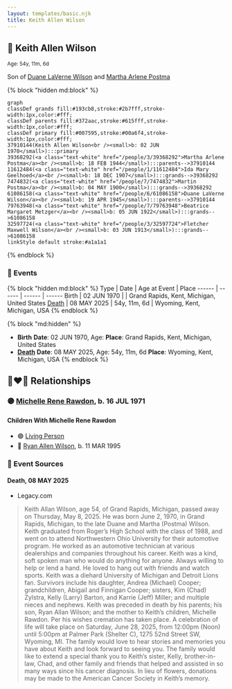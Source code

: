 ```yaml
---
layout: templates/basic.njk
title: Keith Allen Wilson
---
```

## 🔵 Keith Allen Wilson
<small>Age: 54y, 11m, 6d</small>

Son of [Duane LaVerne Wilson](/people/6/61086158) and [Martha Arlene Postma](/people/3/39368292)

{% block "hidden md:block" %}
```mermaid
graph
classDef grands fill:#193cb8,stroke:#2b7fff,stroke-width:1px,color:#fff;
classDef parents fill:#372aac,stroke:#615fff,stroke-width:1px,color:#fff;
classDef primary fill:#007595,stroke:#00a6f4,stroke-width:1px,color:#fff;
37910144(Keith Allen Wilson<br /><small>b: 02 JUN 1970</small>):::primary
39368292(<a class="text-white" href="/people/3/39368292">Martha Arlene Postma</a><br /><small>b: 18 FEB 1944</small>):::parents-->37910144
11612484(<a class="text-white" href="/people/1/11612484">Ida Mary Geelhoed</a><br /><small>b: 18 DEC 1907</small>):::grands-->39368292
7474832(<a class="text-white" href="/people/7/7474832">Martin Postma</a><br /><small>b: 04 MAY 1900</small>):::grands-->39368292
61086158(<a class="text-white" href="/people/6/61086158">Duane LaVerne Wilson</a><br /><small>b: 19 APR 1945</small>):::parents-->37910144
79763948(<a class="text-white" href="/people/7/79763948">Beatrice Margaret Metzger</a><br /><small>b: 05 JUN 1922</small>):::grands-->61086158
32597724(<a class="text-white" href="/people/3/32597724">Fletcher Maxwell Wilson</a><br /><small>b: 03 JUN 1913</small>):::grands-->61086158
linkStyle default stroke:#a1a1a1
```
{% endblock %}

### 📆 Events

{% block "hidden md:block" %}
Type | Date | Age at Event | Place
------ | ------ | ------ | ------
Birth | 02 JUN 1970 |  | Grand Rapids, Kent, Michigan, United States
[Death](#event-event-3) | 08 MAY 2025 | 54y, 11m, 6d | Wyoming, Kent, Michigan, USA
{% endblock %}

{% block "md:hidden" %}
- **Birth**
**Date**: 02 JUN 1970, Age:
**Place**: Grand Rapids, Kent, Michigan, United States
- **[Death](#event-event-3)**
**Date**: 08 MAY 2025, Age: 54y, 11m, 6d
**Place**: Wyoming, Kent, Michigan, USA
{% endblock %}

## 👩‍❤️‍👨 Relationships

### 🟣 [Michelle Rene Rawdon](/people/1/18373170), b. 16 JUL 1971

#### Children With Michelle Rene Rawdon
* 🟣 [Living Person](/people/9/90863432)
* 🔵 [Ryan Allen Wilson](/people/2/24746046), b. 11 MAR 1995
### 📰 Event Sources

#### <a id="event-event-3"></a> Death, 08 MAY 2025
* Legacy.com
>   
  > Keith Allan Wilson, age 54, of Grand Rapids, Michigan, passed away on Thursday, May 8, 2025. He was born June 2, 1970, in Grand Rapids, Michigan, to the late Duane and Martha (Postma) Wilson. Keith graduated from Roger’s High School with the class of 1988, and went on to attend Northwestern Ohio University for their automotive program. He worked as an automotive technician at various dealerships and companies throughout his career. Keith was a kind, soft spoken man who would do anything for anyone. Always willing to help or lend a hand. He loved to hang out with friends and watch sports. Keith was a diehard University of Michigan and Detroit Lions fan. Survivors include his daughter, Andrea (Michael) Cooper; grandchildren, Abigail and Finnigan Cooper; sisters, Kim (Chad) Zylstra, Kelly (Larry) Barton, and Karrie (Jeff) Miller; and multiple nieces and nephews. Keith was preceded in death by his parents; his son, Ryan Allan Wilson; and the mother to Keith’s children, Michelle Rawdon. Per his wishes cremation has taken place. A celebration of life will take place on Saturday, June 28, 2025, from 12:00pm (Noon) until 5:00pm at Palmer Park (Shelter C), 1275 52nd Street SW, Wyoming, MI. The family would love to hear stories and memories you have about Keith and look forward to seeing you. The family would like to extend a special thank you to Keith’s sister, Kelly, brother-in-law, Chad, and other family and friends that helped and assisted in so many ways since his cancer diagnosis. In lieu of flowers, donations may be made to the American Cancer Society in Keith’s memory.
